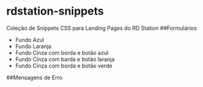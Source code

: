 rdstation-snippets
==================

Coleção de Snippets CSS para Landing Pages do RD Station
##Formulários

 - Fundo Azul
 - Fundo Laranja
 - Fundo Cinza com borda e botão azul
 - Fundo Cinza com barda e botão laranja
 - Fundo Cinza com borda e botão verde

##Mensagens de Erro
